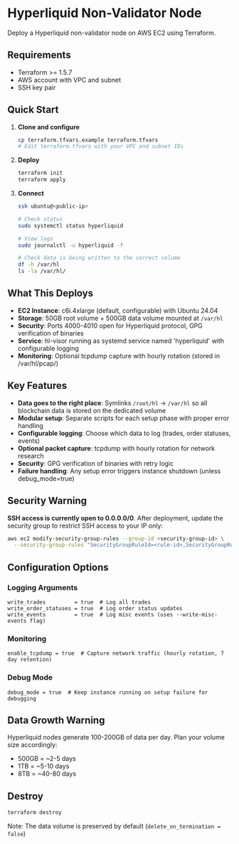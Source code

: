 # Hyperliquid Non-Validator Node

Deploy a Hyperliquid non-validator node on AWS EC2 using Terraform.

## Requirements

- Terraform >= 1.5.7
- AWS account with VPC and subnet
- SSH key pair

## Quick Start

1. **Clone and configure**
   ```bash
   cp terraform.tfvars.example terraform.tfvars
   # Edit terraform.tfvars with your VPC and subnet IDs
   ```

2. **Deploy**
   ```bash
   terraform init
   terraform apply
   ```

3. **Connect**
   ```bash
   ssh ubuntu@<public-ip>
   
   # Check status
   sudo systemctl status hyperliquid
   
   # View logs
   sudo journalctl -u hyperliquid -f
   
   # Check data is being written to the correct volume
   df -h /var/hl
   ls -la /var/hl/
   ```

## What This Deploys

- **EC2 Instance**: c6i.4xlarge (default, configurable) with Ubuntu 24.04
- **Storage**: 50GB root volume + 500GB data volume mounted at `/var/hl`
- **Security**: Ports 4000-4010 open for Hyperliquid protocol, GPG verification of binaries
- **Service**: hl-visor running as systemd service named 'hyperliquid' with configurable logging
- **Monitoring**: Optional tcpdump capture with hourly rotation (stored in /var/hl/pcap/)

## Key Features

- **Data goes to the right place**: Symlinks `/root/hl` → `/var/hl` so all blockchain data is stored on the dedicated volume
- **Modular setup**: Separate scripts for each setup phase with proper error handling
- **Configurable logging**: Choose which data to log (trades, order statuses, events)
- **Optional packet capture**: tcpdump with hourly rotation for network research
- **Security**: GPG verification of binaries with retry logic
- **Failure handling**: Any setup error triggers instance shutdown (unless debug_mode=true)

## Security Warning

**SSH access is currently open to 0.0.0.0/0**. After deployment, update the security group to restrict SSH access to your IP only:

```bash
aws ec2 modify-security-group-rules --group-id <security-group-id> \
  --security-group-rules "SecurityGroupRuleId=<rule-id>,SecurityGroupRule={IpProtocol=tcp,FromPort=22,ToPort=22,CidrIpv4=YOUR_IP/32}"
```

## Configuration Options

### Logging Arguments
```hcl
write_trades         = true  # Log all trades
write_order_statuses = true  # Log order status updates  
write_events         = true  # Log misc events (uses --write-misc-events flag)
```

### Monitoring
```hcl
enable_tcpdump = true  # Capture network traffic (hourly rotation, 7 day retention)
```

### Debug Mode
```hcl
debug_mode = true  # Keep instance running on setup failure for debugging
```

## Data Growth Warning

Hyperliquid nodes generate 100-200GB of data per day. Plan your volume size accordingly:
- 500GB = ~2-5 days
- 1TB = ~5-10 days
- 8TB = ~40-80 days

## Destroy

```bash
terraform destroy
```

Note: The data volume is preserved by default (`delete_on_termination = false`)